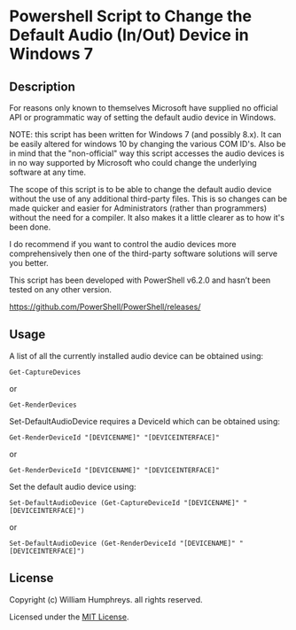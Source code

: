 # Powershell Script to Change the Default Audio (In/Out) Device in Windows 7

## Description

For reasons only known to themselves Microsoft have supplied no official API or programmatic way of setting the default audio device in Windows.
 
NOTE: this script has been written for Windows 7 (and possibly 8.x). It can be easily altered for windows 10 by changing the various COM ID's. Also be in mind that the "non-official" way this script accesses the audio devices is in no way supported by Microsoft who could change the underlying software at any time.
 
The scope of this script is to be able to change the default audio device without the use of any additional third-party files. This is so changes can be made quicker and easier for Administrators (rather than programmers) without the need for a compiler. It also makes it a little clearer as to how it's been done.

I do recommend if you want to control the audio devices more comprehensively then one of the third-party software solutions will serve you better.

This script has been developed with PowerShell v6.2.0 and hasn’t been tested on any other version.

https://github.com/PowerShell/PowerShell/releases/

## Usage

A list of all the currently installed audio device can be obtained using:

```
Get-CaptureDevices
```

or

```
Get-RenderDevices
```

Set-DefaultAudioDevice requires a DeviceId which can be obtained using: 

```
Get-RenderDeviceId "[DEVICENAME]" "[DEVICEINTERFACE]"
```

or

```	
Get-RenderDeviceId "[DEVICENAME]" "[DEVICEINTERFACE]"
```

Set the default audio device using:

```
Set-DefaultAudioDevice (Get-CaptureDeviceId "[DEVICENAME]" "[DEVICEINTERFACE]")
```

or

```	
Set-DefaultAudioDevice (Get-RenderDeviceId "[DEVICENAME]" "[DEVICEINTERFACE]")
```

## License
Copyright (c) William Humphreys. all rights reserved.

Licensed under the [MIT License](./LICENSE).